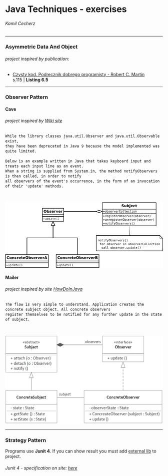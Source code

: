 # Java Techniques - exercises
###### Kamil Cecherz

---

### Asymmetric Data And Object

###### project inspired by publication:
* [Czysty kod. Podręcznik dobrego programisty - Robert C. Martin](https://helion.pl/ksiazki/czysty-kod-podrecznik-dobrego-programisty-robert-c-martin,czykov.htm#format/d)
<br /> s.115 | **Listing 6.5**
  
---

### Observer Pattern

#### Cave

###### project inspired by [Wiki site](https://en.wikipedia.org/wiki/Observer_pattern#Java)

```
While the library classes java.util.Observer and java.util.Observable exist, 
they have been deprecated in Java 9 because the model implemented was quite limited.

Below is an example written in Java that takes keyboard input and treats each input line as an event. 
When a string is supplied from System.in, the method notifyObservers is then called, in order to notify 
all observers of the event's occurrence, in the form of an invocation of their 'update' methods.
```
<br />

![text](ObserverPattern/observer_example_uml.png)

#### Mailer

###### project inspired by site [HowDoInJava](https://howtodoinjava.com/design-patterns/behavioral/observer-design-pattern/)

```
The flow is very simple to understand. Application creates the concrete subject object. All concrete observers 
register themselves to be notified for any further update in the state of subject.
```
<br />

![text](ObserverPattern/observer-pattern-arch.jpg)

---

### Strategy Pattern

Programs use **Junit 4**. If you can show result you must 
add [external lib](https://www.jetbrains.com/help/idea/library.html) to project.

###### Junit 4 - specification on site: [here](https://junit.org/junit4/)

